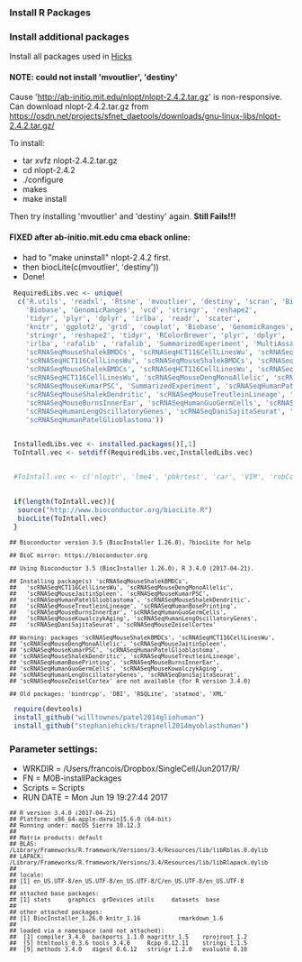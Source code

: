 ###   Install R Packages
 
<style type="text/css"> body, td { font-size: 14px; } code.r{ font-size: 12px; } pre { font-size: 12px } </style>


<!-- ***************************************************** -->

### Install additional packages

Install all packages used in
[Hicks](https://github.com/stephaniehicks/scBatchPaper)

#### NOTE: could not install 'mvoutlier', 'destiny' 

Cause 'http://ab-initio.mit.edu/nlopt/nlopt-2.4.2.tar.gz' is non-responsive.
Can download nlopt-2.4.2.tar.gz from 
https://osdn.net/projects/sfnet_daetools/downloads/gnu-linux-libs/nlopt-2.4.2.tar.gz/

To install:
* tar xvfz nlopt-2.4.2.tar.gz
* cd nlopt-2.4.2
* ./configure
* makes
* make install

Then try installing  'mvoutlier' and 'destiny'  again.  **Still Fails!!!**

#### FIXED after ab-initio.mit.edu cma eback online:
* had to "make uninstall" nlopt-2.4.2 first.
* then biocLite(c(mvoutlier', 'destiny'))
* Done!


```r
 RequiredLibs.vec <- unique(
  c('R.utils', 'readxl', 'Rtsne', 'mvoutlier', 'destiny', 'scran', 'BiocParallel',
    'Biobase', 'GenomicRanges', 'vcd', 'stringr', 'reshape2',
    'tidyr', 'plyr', 'dplyr', 'irlba', 'readr', 'scater',
    'knitr', 'ggplot2', 'grid', 'cowplot', 'Biobase', 'GenomicRanges', 
    'stringr', 'reshape2', 'tidyr', 'RColorBrewer', 'plyr', 'dplyr', 
    'irlba', 'rafalib' , 'rafalib', 'SummarizedExperiment', 'MultiAssayExperiment', 
    'scRNASeqMouseShalekBMDCs', 'scRNASeqHCT116CellLinesWu', 'scRNASeqMouseShalekBMDCs', 
    'scRNASeqHCT116CellLinesWu', 'scRNASeqMouseShalekBMDCs', 'scRNASeqHCT116CellLinesWu', 
    'scRNASeqMouseShalekBMDCs', 'scRNASeqHCT116CellLinesWu', 'scRNASeqMouseShalekBMDCs', 
    'scRNASeqHCT116CellLinesWu', 'scRNASeqMouseDengMonoAllelic', 'scRNASeqMouseJaitinSpleen',
    'scRNASeqMouseKumarPSC', 'SummarizedExperiment', 'scRNASeqHumanPatelGlioblastoma', 
    'scRNASeqMouseShalekDendritic', 'scRNASeqMouseTreutleinLineage', 'scRNASeqHumanBosePrinting', 
    'scRNASeqMouseBurnsInnerEar', 'scRNASeqHumanGuoGermCells', 'scRNASeqMouseKowalczykAging', 
    'scRNASeqHumanLengOscillatoryGenes', 'scRNASeqDaniSajitaSeurat', 'scRNASeqMouseZeiselCortex', 
    'scRNASeqHumanPatelGlioblastoma'))


 InstalledLibs.vec <- installed.packages()[,1]
 ToIntall.vec <- setdiff(RequiredLibs.vec,InstalledLibs.vec)


 #ToIntall.vec <- c('nloptr', 'lme4', 'pbkrtest', 'car', 'VIM', 'robCompositions')
 

 if(length(ToIntall.vec)){
  source("http://www.bioconductor.org/biocLite.R")
  biocLite(ToIntall.vec)
 }
```

```
## Bioconductor version 3.5 (BiocInstaller 1.26.0), ?biocLite for help
```

```
## BioC_mirror: https://bioconductor.org
```

```
## Using Bioconductor 3.5 (BiocInstaller 1.26.0), R 3.4.0 (2017-04-21).
```

```
## Installing package(s) 'scRNASeqMouseShalekBMDCs',
##   'scRNASeqHCT116CellLinesWu', 'scRNASeqMouseDengMonoAllelic',
##   'scRNASeqMouseJaitinSpleen', 'scRNASeqMouseKumarPSC',
##   'scRNASeqHumanPatelGlioblastoma', 'scRNASeqMouseShalekDendritic',
##   'scRNASeqMouseTreutleinLineage', 'scRNASeqHumanBosePrinting',
##   'scRNASeqMouseBurnsInnerEar', 'scRNASeqHumanGuoGermCells',
##   'scRNASeqMouseKowalczykAging', 'scRNASeqHumanLengOscillatoryGenes',
##   'scRNASeqDaniSajitaSeurat', 'scRNASeqMouseZeiselCortex'
```

```
## Warning: packages 'scRNASeqMouseShalekBMDCs', 'scRNASeqHCT116CellLinesWu',
## 'scRNASeqMouseDengMonoAllelic', 'scRNASeqMouseJaitinSpleen',
## 'scRNASeqMouseKumarPSC', 'scRNASeqHumanPatelGlioblastoma',
## 'scRNASeqMouseShalekDendritic', 'scRNASeqMouseTreutleinLineage',
## 'scRNASeqHumanBosePrinting', 'scRNASeqMouseBurnsInnerEar',
## 'scRNASeqHumanGuoGermCells', 'scRNASeqMouseKowalczykAging',
## 'scRNASeqHumanLengOscillatoryGenes', 'scRNASeqDaniSajitaSeurat',
## 'scRNASeqMouseZeiselCortex' are not available (for R version 3.4.0)
```

```
## Old packages: 'bindrcpp', 'DBI', 'RSQLite', 'statmod', 'XML'
```


```r
 require(devtools)
 install_github("willtownes/patel2014gliohuman")
 install_github("stephaniehicks/trapnell2014myoblasthuman")
```

### Parameter settings:
  * WRKDIR = /Users/francois/Dropbox/SingleCell/Jun2017/R/
  * FN = M0B-installPackages
  * Scripts = Scripts
  * RUN DATE = Mon Jun 19 19:27:44 2017


```
## R version 3.4.0 (2017-04-21)
## Platform: x86_64-apple-darwin15.6.0 (64-bit)
## Running under: macOS Sierra 10.12.3
## 
## Matrix products: default
## BLAS: /Library/Frameworks/R.framework/Versions/3.4/Resources/lib/libRblas.0.dylib
## LAPACK: /Library/Frameworks/R.framework/Versions/3.4/Resources/lib/libRlapack.dylib
## 
## locale:
## [1] en_US.UTF-8/en_US.UTF-8/en_US.UTF-8/C/en_US.UTF-8/en_US.UTF-8
## 
## attached base packages:
## [1] stats     graphics  grDevices utils     datasets  base     
## 
## other attached packages:
## [1] BiocInstaller_1.26.0 knitr_1.16           rmarkdown_1.6       
## 
## loaded via a namespace (and not attached):
##  [1] compiler_3.4.0  backports_1.1.0 magrittr_1.5    rprojroot_1.2  
##  [5] htmltools_0.3.6 tools_3.4.0     Rcpp_0.12.11    stringi_1.1.5  
##  [9] methods_3.4.0   digest_0.6.12   stringr_1.2.0   evaluate_0.10
```

